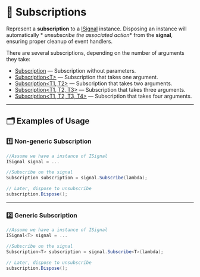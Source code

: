 # 🧩 Subscriptions

Represent a **subscription** to a [ISignal](ISignals.md) instance. Disposing an instance will automatically *
*unsubscribe the
associated action** from the **signal**, ensuring proper cleanup of event handlers.

There are several subscriptions, depending on the number of arguments they take:

- [Subscription](Subscription.md) — Subscription without parameters.
- [Subscription&lt;T&gt;](Subscription%601.md) — Subscription that takes one argument.
- [Subscription&lt;T1, T2&gt;](Subscription%602.md) — Subscription that takes two arguments.
- [Subscription&lt;T1, T2, T3&gt;](Subscription%603.md) — Subscription that takes three arguments.
- [Subscription&lt;T1, T2, T3, T4&gt;](Subscription%604.md) — Subscription that takes four arguments.

---

## 🗂 Examples of Usage

### 1️⃣ Non-generic Subscription

```csharp
//Assume we have a instance of ISignal
ISignal signal = ...

//Subscribe on the signal    
Subscription subscription = signal.Subscribe(lambda);

// Later, dispose to unsubscribe
subscription.Dispose();
```

---

### 2️⃣ Generic Subscription

```csharp
//Assume we have a instance of ISignal
ISignal<T> signal = ...

//Subscribe on the signal
Subscription<T> subscription = signal.Subscribe<T>(lambda);

// Later, dispose to unsubscribe
subscription.Dispose();
```